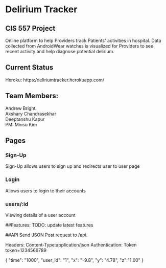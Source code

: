 # Delirium Tracker

## CIS 557 Project
Online platform to help Providers track Patients' activities in hospital. Data collected from AndroidWear watches is visualized for Providers to see recent activity and help diagnose potential delirium.

## Current Status
Heroku: https:/deliriumtracker.herokuapp.com/

## Team Members:
Andrew Bright  
Akshary Chandrasekhar  
Deeptanshu Kapur  
PM: Minsu Kim

## Pages

### Sign-Up
Sign-Up allows users to sign up and redirects user to user page

### Login
Allows users to login to their accounts

### users/:id 
Viewing details of a user account

##Features:
TODO: update latest features

##API
Send JSON Post request to /api.

Headers:
Content-Type:application/json
Authentication: Token token=1234566789

{
  "time": "1000",
  "user_id": "1",
  "x": "-9.8",
  "y": "4.78",
  "z":"1.00"
}


